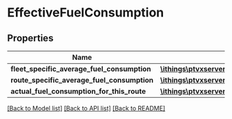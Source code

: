 # EffectiveFuelConsumption

## Properties
Name | Type | Description | Notes
------------ | ------------- | ------------- | -------------
**fleet_specific_average_fuel_consumption** | [**\ithings\ptvxserver\model\EnergyConsumption**](EnergyConsumption.md) |  | [optional] 
**route_specific_average_fuel_consumption** | [**\ithings\ptvxserver\model\EnergyConsumption**](EnergyConsumption.md) |  | [optional] 
**actual_fuel_consumption_for_this_route** | [**\ithings\ptvxserver\model\EnergyConsumption**](EnergyConsumption.md) |  | [optional] 

[[Back to Model list]](../../README.md#documentation-for-models) [[Back to API list]](../../README.md#documentation-for-api-endpoints) [[Back to README]](../../README.md)

